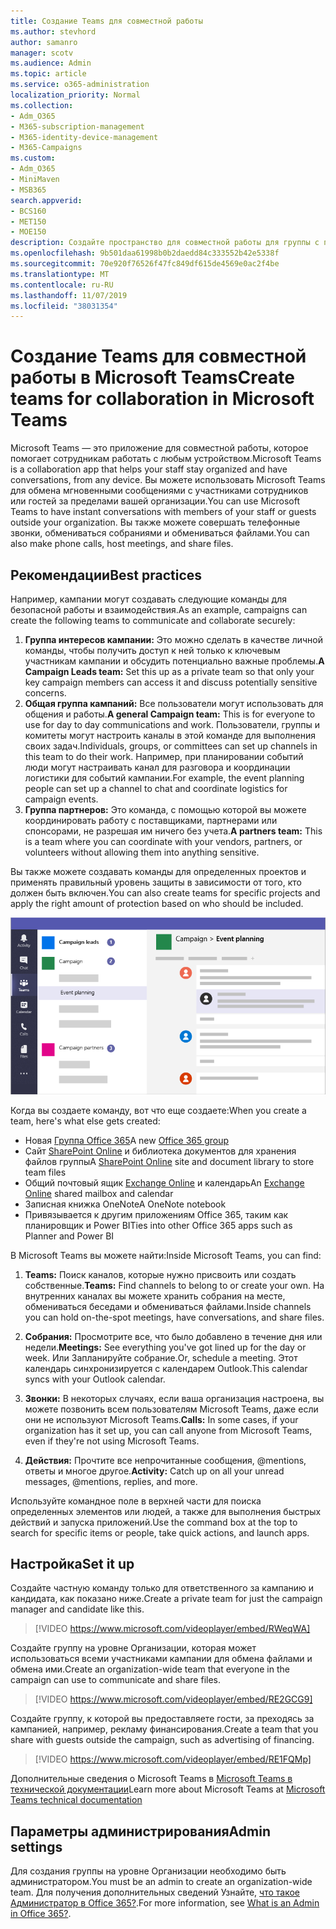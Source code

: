 ```yaml
---
title: Создание Teams для совместной работы
ms.author: stevhord
author: samanro
manager: scotv
ms.audience: Admin
ms.topic: article
ms.service: o365-administration
localization_priority: Normal
ms.collection:
- Adm_O365
- M365-subscription-management
- M365-identity-device-management
- M365-Campaigns
ms.custom:
- Adm_O365
- MiniMaven
- MSB365
search.appverid:
- BCS160
- MET150
- MOE150
description: Создайте пространство для совместной работы для группы с помощью Microsoft Teams.
ms.openlocfilehash: 9b501daa61998b0b2daedd84c333552b42e5338f
ms.sourcegitcommit: 70e920f76526f47fc849df615de4569e0ac2f4be
ms.translationtype: MT
ms.contentlocale: ru-RU
ms.lasthandoff: 11/07/2019
ms.locfileid: "38031354"
---
```

# <a name="create-teams-for-collaboration-in-microsoft-teams"></a><span data-ttu-id="71be3-103">Создание Teams для совместной работы в Microsoft Teams</span><span class="sxs-lookup"><span data-stu-id="71be3-103">Create teams for collaboration in Microsoft Teams</span></span>

<span data-ttu-id="71be3-104">Microsoft Teams — это приложение для совместной работы, которое помогает сотрудникам работать с любым устройством.</span><span class="sxs-lookup"><span data-stu-id="71be3-104">Microsoft Teams is a collaboration app that helps your staff stay organized and have conversations, from any device.</span></span> <span data-ttu-id="71be3-105">Вы можете использовать Microsoft Teams для обмена мгновенными сообщениями с участниками сотрудников или гостей за пределами вашей организации.</span><span class="sxs-lookup"><span data-stu-id="71be3-105">You can use Microsoft Teams to have instant conversations with members of your staff or guests outside your organization.</span></span> <span data-ttu-id="71be3-106">Вы также можете совершать телефонные звонки, обмениваться собраниями и обмениваться файлами.</span><span class="sxs-lookup"><span data-stu-id="71be3-106">You can also make phone calls, host meetings, and share files.</span></span>

## <a name="best-practices"></a><span data-ttu-id="71be3-107">Рекомендации</span><span class="sxs-lookup"><span data-stu-id="71be3-107">Best practices</span></span>

<span data-ttu-id="71be3-108">Например, кампании могут создавать следующие команды для безопасной работы и взаимодействия.</span><span class="sxs-lookup"><span data-stu-id="71be3-108">As an example, campaigns can create the following teams to communicate and collaborate securely:</span></span>

1. <span data-ttu-id="71be3-109">**Группа интересов кампании:** Это можно сделать в качестве личной команды, чтобы получить доступ к ней только к ключевым участникам кампании и обсудить потенциально важные проблемы.</span><span class="sxs-lookup"><span data-stu-id="71be3-109">**A Campaign Leads team:** Set this up as a private team so that only your key campaign members can access it and discuss potentially sensitive concerns.</span></span>
2. <span data-ttu-id="71be3-110">**Общая группа кампаний:** Все пользователи могут использовать для общения и работы.</span><span class="sxs-lookup"><span data-stu-id="71be3-110">**A general Campaign team:** This is for everyone to use for day to day communications and work.</span></span> <span data-ttu-id="71be3-111">Пользователи, группы и комитеты могут настроить каналы в этой команде для выполнения своих задач.</span><span class="sxs-lookup"><span data-stu-id="71be3-111">Individuals, groups, or committees can set up channels in this team to do their work.</span></span> <span data-ttu-id="71be3-112">Например, при планировании событий люди могут настраивать канал для разговора и координации логистики для событий кампании.</span><span class="sxs-lookup"><span data-stu-id="71be3-112">For example, the event planning people can set up a channel to chat and coordinate logistics for campaign events.</span></span>
3. <span data-ttu-id="71be3-113">**Группа партнеров:** Это команда, с помощью которой вы можете координировать работу с поставщиками, партнерами или спонсорами, не разрешая им ничего без учета.</span><span class="sxs-lookup"><span data-stu-id="71be3-113">**A partners team:** This is a team where you can coordinate with your vendors, partners, or volunteers without allowing them into anything sensitive.</span></span>

<span data-ttu-id="71be3-114">Вы также можете создавать команды для определенных проектов и применять правильный уровень защиты в зависимости от того, кто должен быть включен.</span><span class="sxs-lookup"><span data-stu-id="71be3-114">You can also create teams for specific projects and apply the right amount of protection based on who should be included.</span></span> 

![Схема окна Microsoft Teams с тремя отдельными командами для обеспечения безопасной связи и совместной работы](media/m365-democracy-teams-collab.png)

<span data-ttu-id="71be3-116">Когда вы создаете команду, вот что еще создаете:</span><span class="sxs-lookup"><span data-stu-id="71be3-116">When you create a team, here's what else gets created:</span></span>

- <span data-ttu-id="71be3-117">Новая [Группа Office 365](https://docs.microsoft.com/MicrosoftTeams/office-365-groups)</span><span class="sxs-lookup"><span data-stu-id="71be3-117">A new [Office 365 group](https://docs.microsoft.com/MicrosoftTeams/office-365-groups)</span></span>
- <span data-ttu-id="71be3-118">Сайт [SharePoint Online](https://docs.microsoft.com/MicrosoftTeams/sharepoint-onedrive-interact) и библиотека документов для хранения файлов группы</span><span class="sxs-lookup"><span data-stu-id="71be3-118">A [SharePoint Online](https://docs.microsoft.com/MicrosoftTeams/sharepoint-onedrive-interact) site and document library to store team files</span></span>
- <span data-ttu-id="71be3-119">Общий почтовый ящик [Exchange Online](https://docs.microsoft.com/MicrosoftTeams/exchange-teams-interact) и календарь</span><span class="sxs-lookup"><span data-stu-id="71be3-119">An [Exchange Online](https://docs.microsoft.com/MicrosoftTeams/exchange-teams-interact) shared mailbox and calendar</span></span>
- <span data-ttu-id="71be3-120">Записная книжка OneNote</span><span class="sxs-lookup"><span data-stu-id="71be3-120">A OneNote notebook</span></span>
- <span data-ttu-id="71be3-121">Привязывается к другим приложениям Office 365, таким как планировщик и Power BI</span><span class="sxs-lookup"><span data-stu-id="71be3-121">Ties into other Office 365 apps such as Planner and Power BI</span></span>

<span data-ttu-id="71be3-122">В Microsoft Teams вы можете найти:</span><span class="sxs-lookup"><span data-stu-id="71be3-122">Inside Microsoft Teams, you can find:</span></span>
1. <span data-ttu-id="71be3-123">**Teams:** Поиск каналов, которые нужно присвоить или создать собственные.</span><span class="sxs-lookup"><span data-stu-id="71be3-123">**Teams:** Find channels to belong to or create your own.</span></span> <span data-ttu-id="71be3-124">На внутренних каналах вы можете хранить собрания на месте, обмениваться беседами и обмениваться файлами.</span><span class="sxs-lookup"><span data-stu-id="71be3-124">Inside channels you can hold on-the-spot meetings, have conversations, and share files.</span></span>

2. <span data-ttu-id="71be3-125">**Собрания:** Просмотрите все, что было добавлено в течение дня или недели.</span><span class="sxs-lookup"><span data-stu-id="71be3-125">**Meetings:** See everything you've got lined up for the day or week.</span></span> <span data-ttu-id="71be3-126">Или Запланируйте собрание.</span><span class="sxs-lookup"><span data-stu-id="71be3-126">Or, schedule a meeting.</span></span> <span data-ttu-id="71be3-127">Этот календарь синхронизируется с календарем Outlook.</span><span class="sxs-lookup"><span data-stu-id="71be3-127">This calendar syncs with your Outlook calendar.</span></span>
 
3. <span data-ttu-id="71be3-128">**Звонки:** В некоторых случаях, если ваша организация настроена, вы можете позвонить всем пользователям Microsoft Teams, даже если они не используют Microsoft Teams.</span><span class="sxs-lookup"><span data-stu-id="71be3-128">**Calls:** In some cases, if your organization has it set up, you can call anyone from Microsoft Teams, even if they're not using Microsoft Teams.</span></span>

4. <span data-ttu-id="71be3-129">**Действия:** Прочтите все непрочитанные сообщения, @mentions, ответы и многое другое.</span><span class="sxs-lookup"><span data-stu-id="71be3-129">**Activity:** Catch up on all your unread messages, @mentions, replies, and more.</span></span> 

<span data-ttu-id="71be3-130">Используйте командное поле в верхней части для поиска определенных элементов или людей, а также для выполнения быстрых действий и запуска приложений.</span><span class="sxs-lookup"><span data-stu-id="71be3-130">Use the command box at the top to search for specific items or people, take quick actions, and launch apps.</span></span>


## <a name="set-it-up"></a><span data-ttu-id="71be3-131">Настройка</span><span class="sxs-lookup"><span data-stu-id="71be3-131">Set it up</span></span>


<span data-ttu-id="71be3-132">Создайте частную команду только для ответственного за кампанию и кандидата, как показано ниже.</span><span class="sxs-lookup"><span data-stu-id="71be3-132">Create a private team for just the campaign manager and candidate like this.</span></span> 

> [!VIDEO https://www.microsoft.com/videoplayer/embed/RWeqWA]

<span data-ttu-id="71be3-133">Создайте группу на уровне Организации, которая может использоваться всеми участниками кампании для обмена файлами и обмена ими.</span><span class="sxs-lookup"><span data-stu-id="71be3-133">Create an organization-wide team that everyone in the campaign can use to communicate and share files.</span></span>

> [!VIDEO https://www.microsoft.com/videoplayer/embed/RE2GCG9]

<span data-ttu-id="71be3-134">Создайте группу, к которой вы предоставляете гости, за преходясь за кампанией, например, рекламу финансирования.</span><span class="sxs-lookup"><span data-stu-id="71be3-134">Create a team that you share with guests outside the campaign, such as advertising of financing.</span></span>

> [!VIDEO https://www.microsoft.com/videoplayer/embed/RE1FQMp]

<span data-ttu-id="71be3-135">Дополнительные сведения о Microsoft Teams в [Microsoft Teams в технической документации](https://docs.microsoft.com/microsoftteams/microsoft-teams)</span><span class="sxs-lookup"><span data-stu-id="71be3-135">Learn more about Microsoft Teams at [Microsoft Teams technical documentation](https://docs.microsoft.com/microsoftteams/microsoft-teams)</span></span>

## <a name="admin-settings"></a><span data-ttu-id="71be3-136">Параметры администрирования</span><span class="sxs-lookup"><span data-stu-id="71be3-136">Admin settings</span></span>

<span data-ttu-id="71be3-137">Для создания группы на уровне Организации необходимо быть администратором.</span><span class="sxs-lookup"><span data-stu-id="71be3-137">You must be an admin to create an organization-wide team.</span></span> <span data-ttu-id="71be3-138">Для получения дополнительных сведений Узнайте, [что такое Администратор в Office 365?](https://support.office.com/article/what-is-an-admin-e123627e-4892-4461-b9aa-1b6d57a5cfa4?ui=en-US&rs=en-US&ad=US).</span><span class="sxs-lookup"><span data-stu-id="71be3-138">For more information, see [What is an Admin in Office 365?](https://support.office.com/article/what-is-an-admin-e123627e-4892-4461-b9aa-1b6d57a5cfa4?ui=en-US&rs=en-US&ad=US).</span></span>
  